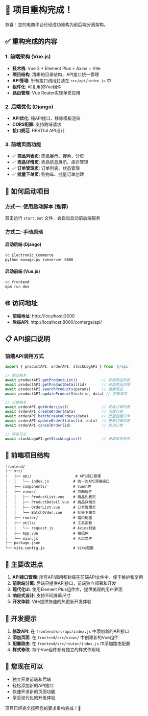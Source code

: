 # 🎉 项目重构完成！

恭喜！您的电商平台已经成功重构为前后端分离架构。

## ✅ 重构完成的内容

### 1. 前端架构 (Vue.js)
- **技术栈**: Vue 3 + Element Plus + Axios + Vite
- **项目结构**: 清晰的目录结构，API接口统一管理
- **API管理**: 所有接口调用封装在 `src/api/index.js` 中
- **组件化**: 可复用的Vue组件
- **路由管理**: Vue Router实现单页应用

### 2. 后端优化 (Django)
- **API优化**: 纯API接口，移除模板渲染
- **CORS配置**: 支持跨域请求
- **接口规范**: RESTful API设计

### 3. 前端页面功能
- ✅ **商品列表页**: 商品展示、搜索、分页
- ✅ **商品详情页**: 商品信息展示、库存管理
- ✅ **订单管理页**: 订单列表、状态管理
- ✅ **批量下单页**: 购物车、批量订单创建

## 🚀 如何启动项目

### 方式一: 使用启动脚本 (推荐)
双击运行 `start.bat` 文件，会自动启动前后端服务

### 方式二: 手动启动

#### 启动后端 (Django)
```bash
cd Electronic_Commerce
python manage.py runserver 8000
```

#### 启动前端 (Vue.js)
```bash
cd frontend
npm run dev
```

## 🌐 访问地址
- **前端地址**: http://localhost:3000
- **后端API**: http://localhost:8000/comerge/api/

## 📋 API接口说明

### 前端API调用方式
```javascript
import { productAPI, orderAPI, stockLogAPI } from '@/api'

// 商品相关
await productAPI.getProductList()           // 获取商品列表
await productAPI.getProductDetail(id)       // 获取商品详情
await productAPI.searchProducts(params)     // 搜索商品
await productAPI.updateProductStock(id, data) // 更新库存

// 订单相关
await orderAPI.getOrderList()               // 获取订单列表
await orderAPI.createOrder(data)            // 创建订单
await orderAPI.batchCreateOrders(data)      // 批量创建订单
await orderAPI.updateOrderStatus(id, data)  // 更新订单状态
await orderAPI.cancelOrder(id)              // 取消订单

// 库存日志
await stockLogAPI.getStockLogList()         // 获取库存日志
```

## 📁 前端项目结构
```
frontend/
├── src/
│   ├── api/                    # API接口管理
│   │   └── index.js           # 统一的API调用接口
│   ├── components/            # Vue组件
│   ├── views/                 # 页面组件
│   │   ├── ProductList.vue    # 商品列表页
│   │   ├── ProductDetail.vue  # 商品详情页
│   │   ├── OrderList.vue      # 订单管理页
│   │   └── BatchOrder.vue     # 批量下单页
│   ├── router/                # 路由配置
│   ├── utils/                 # 工具函数
│   │   └── request.js         # Axios封装
│   ├── App.vue                # 根组件
│   └── main.js                # 入口文件
├── package.json
└── vite.config.js             # Vite配置
```

## 🎯 主要改进点

1. **API接口管理**: 所有API调用都封装在前端API文件中，便于维护和复用
2. **前后端分离**: 后端只提供API接口，前端独立部署和开发
3. **现代化UI**: 使用Element Plus组件库，提供美观的用户界面
4. **响应式设计**: 支持不同屏幕尺寸
5. **开发体验**: Vite提供快速的热更新开发体验

## 🔧 开发提示

1. **修改API**: 在 `frontend/src/api/index.js` 中添加新的API接口
2. **添加页面**: 在 `frontend/src/views/` 中创建新的Vue组件
3. **配置路由**: 在 `frontend/src/router/index.js` 中添加路由配置
4. **样式修改**: 每个Vue组件都有独立的样式作用域

## 🎉 您现在可以
- 独立开发前端和后端
- 轻松添加新的API接口
- 快速开发新的页面功能
- 享受现代化的开发体验

项目已经完全按照您的要求重构完成！🎊
